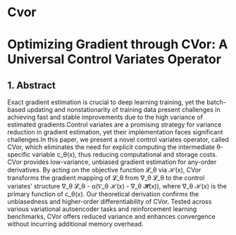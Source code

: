 # Cvor
# Optimizing Gradient through CVor: A Universal Control Variates Operator

## 1. Abstract

Exact gradient estimation is crucial to deep learning training, yet the batch-based updating and nonstationarity of training data present challenges in achieving fast and stable improvements due to the high variance of estimated gradients.Control variates are a promising strategy for variance reduction in gradient estimation, yet their implementation faces significant challenges.In this paper, we present a novel control variates operator, called CVor, which eliminates the need for explicit computing the intermediate θ-specific variable c_θ(x), thus reducing computational and storage costs. CVor provides low-variance, unbiased gradient estimation for any-order derivatives. By acting on the objective function 𝓛_θ via ℋ(x), CVor transforms the gradient mapping of 𝓛_θ from ∇_θ 𝓛_θ to the control variates’ structure ∇_θ 𝓛_θ - α(∇_θ ℋ(x) - ∇_θ 𝓗̃(x)), where ∇_θ ℋ(x) is the primary function of c_θ(x). Our theoretical derivation confirms the unbiasedness and higher-order differentiability of CVor. Tested across various variational autoencoder tasks and reinforcement learning benchmarks, CVor offers reduced variance and enhances convergence without incurring additional memory overhead.

